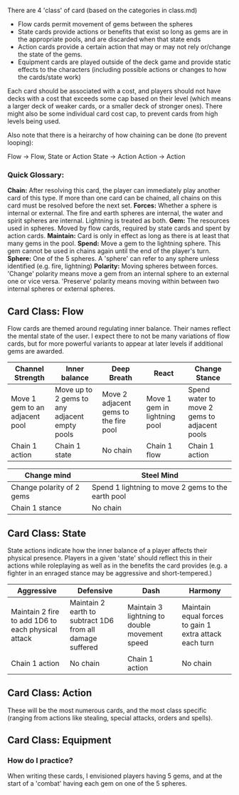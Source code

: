 There are 4 'class' of card (based on the categories in class.md)
- Flow cards permit movement of gems between the spheres
- State cards provide actions or benefits that exist so long as gems are in the appropriate pools, and are discarded when that state ends
- Action cards provide a certain action that may or may not rely or/change the state of the gems.
- Equipment cards are played outside of the deck game and provide static effects to the characters (including possible actions or changes to how the cards/state work)

Each card should be associated with a cost, and players should not have decks with a cost that exceeds some cap based on their level (which means a larger deck of weaker cards, or a smaller deck of stronger ones). There might also be some individual card cost cap, to prevent cards from high levels being used.

Also note that there is a heirarchy of how chaining can be done (to prevent looping):

Flow -> Flow, State or Action
State -> Action
Action -> Action

### Quick Glossary:
**Chain:** After resolving this card, the player can immediately play another card of this type. If more than one card can be chained, all chains on this card must be resolved before the next set.
**Forces:** Whether a sphere is internal or external. The fire and earth spheres are internal, the water and spirit spheres are internal. Lightning is treated as both.
**Gem:** The resources used in spheres. Moved by flow cards, required by state cards and spent by action cards.
**Maintain:** Card is only in effect as long as there is at least that many gems in the pool.
**Spend:** Move a gem to the lightning sphere. This gem cannot be used in chains again until the end of the player's turn.
**Sphere:** One of the 5 spheres. A 'sphere' can refer to any sphere unless identified (e.g. fire, lightning) 
**Polarity:** Moving spheres between forces. 'Change' polarity means move a gem from an internal sphere to an external one or vice versa. 'Preserve' polarity means moving within between two internal spheres or external spheres.

## Card Class: **Flow**
Flow cards are themed around regulating inner balance. Their names reflect the mental state of the user. I expect there to not be many variations of flow cards, but for more powerful variants to appear at later levels if additional gems are awarded.

| Channel Strength | Inner balance | Deep Breath | React | Change Stance | 
| --- | --- | --- | --- | --- | 
| Move 1 gem to an adjacent pool | Move up to 2 gems to any adjacent empty pools | Move 2 adjacent gems to the fire pool | Move 1 gem in lightning pool | Spend water to move 2 gems to adjacent pools | 
| Chain 1 action | Chain 1 state | No chain | Chain 1 flow | Chain 1 action | 

| Change mind | Steel Mind |
| --- | --- |
| Change polarity of 2 gems | Spend 1 lightning to move 2 gems to the earth pool |
| Chain 1 stance | No chain |

## Card Class: **State**
State actions indicate how the inner balance of a player affects their physical presence. Players in a given 'state' should reflect this in their actions while roleplaying as well as in the benefits the card provides (e.g. a fighter in an enraged stance may be aggressive and short-tempered.)

| Aggressive | Defensive | Dash | Harmony | 
| --- | --- | --- | --- |
| Maintain 2 fire to add 1D6 to each physical attack | Maintain 2 earth to subtract 1D6 from all damage suffered | Maintain 3 lightning to double movement speed | Maintain equal forces to gain 1 extra attack each turn |
| Chain 1 action | No chain | Chain 1 action | No chain |

## Card Class: **Action**
These will be the most numerous cards, and the most class specific (ranging from actions like stealing, special attacks, orders and spells).


## Card Class: **Equipment**

### How do I practice?

When writing these cards, I envisioned players having 5 gems, and at the start of a 'combat' having each gem on one of the 5 spheres.